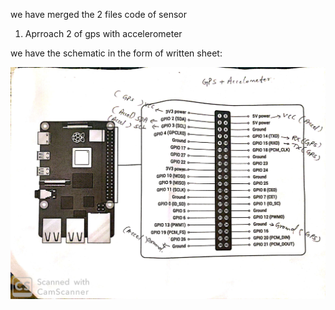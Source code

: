 we have merged the 2 files code of sensor

1. Aprroach 2 of gps with accelerometer

we have the schematic in the form of written sheet:

![github logo](./combined.jpg)
